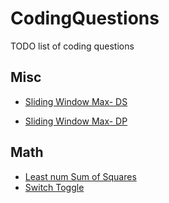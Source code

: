 # CodingQuestions
TODO list of coding questions

Misc
-----------------
- [Sliding Window Max- DS](https://stackoverflow.com/questions/8031939/finding-maximum-for-every-window-of-size-k-in-an-array/8033186#8033186)

- [Sliding Window Max- DP](https://leetcode.com/problems/sliding-window-maximum/discuss/65881/O(n)-solution-in-Java-with-two-simple-pass-in-the-array)

Math
-----------------
- [Least num Sum of Squares](https://leetcode.com/problems/perfect-squares/discuss/71488/Summary-of-4-different-solutions-(BFS-DP-static-DP-and-mathematics))
- [Switch Toggle](https://leetcode.com/problems/bulb-switcher/discuss/77112/Share-my-o(1)-solution-with-explanation)
